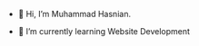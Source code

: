 - 👋 Hi, I’m Muhammad Hasnian.

- 🌱 I’m currently learning Website Development





<!---
Muhammad-Hasnain-1/Muhammad-Hasnain-1 is a ✨ special ✨ repository because its `README.md` (this file) appears on your GitHub profile.
You can click the Preview link to take a look at your changes.
--->
